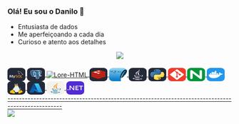 ### Olá! Eu sou o Danilo 👋

- Entusiasta de dados 
- Me aperfeiçoando a cada dia
- Curioso e atento aos detalhes

<div align="center">
  <a href="https://github.com/danilowind">
  <img height="180em" src="https://github-readme-stats-sigma-five.vercel.app/api?username=danilowind&show_icons=true&theme=dracula&include_all_commits=true&count_private=true"/>
</div>
  
<div style="display: inline_block"><br>
  <img align="center" alt="Lore-HTML" height="30" width="40" src="https://github.com/tandpfun/skill-icons/blob/main/icons/MySQL-Dark.svg">
  <img align="center" alt="Lore-HTML" height="30" width="40" src="https://github.com/tandpfun/skill-icons/blob/main/icons/PostgreSQL-Dark.svg">
  <img align="center" alt="Lore-HTML" height="30" width="40" src="https://img.icons8.com/color/512/microsoft-sql-server.png">
  <img align="center" alt="Lore-HTML" height="30" width="40" src="https://github.com/tandpfun/skill-icons/blob/main/icons/Redis-Dark.svg">
  <img align="center" alt="Lore-HTML" height="30" width="40" src="https://github.com/tandpfun/skill-icons/blob/main/icons/SQLite.svg">
  <img align="center" alt="Lore-CSS" height="30" width="40"  src="https://github.com/tandpfun/skill-icons/blob/main/icons/Java-Dark.svg">
  <img align="center" alt="Lore-CSS" height="30" width="40"  src="https://github.com/tandpfun/skill-icons/blob/main/icons/Python-Dark.svg">
  <img align="center" alt="Lore-CSS" height="30" width="40"  src="https://github.com/tandpfun/skill-icons/blob/main/icons/Git.svg">
  <img align="center" alt="Lore-CSS" height="30" width="40"  src="https://github.com/tandpfun/skill-icons/blob/main/icons/Nginx.svg">
  <img align="center" alt="Lore-CSS" height="30" width="40"  src="https://github.com/tandpfun/skill-icons/blob/main/icons/Docker.svg">
  <img align="center" alt="Lore-CSS" height="30" width="40" src="https://github.com/tandpfun/skill-icons/blob/main/icons/Linux-Dark.svg">
  <img align="center" alt="Lore-CSS" height="30" width="40"  src="https://github.com/tandpfun/skill-icons/blob/main/icons/Azure-Dark.svg">
  <img align="center" alt="Lore-CSS" height="30" width="40"  src="https://github.com/tandpfun/skill-icons/blob/main/icons/Java-Light.svg">
  <img align="center" alt="Lore-CSS" height="30" width="40"  src="https://github.com/tandpfun/skill-icons/blob/main/icons/DotNet.svg">
</div>
<div>-------------------------------------------------------------------------------------------------</div>
<div>
  <a href="https://www.linkedin.com/in/danilo-dias-costa/" target="_blank"><img src="https://img.shields.io/badge/LinkedIn-0077B5?style=for-the-badge&logo=linkedin&logoColor=white" target="_blank"></a>
</div>

